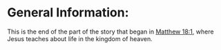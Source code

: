 # General Information:

This is the end of the part of the story that began in [Matthew 18:1](../18/01.md), where Jesus teaches about life in the kingdom of heaven.